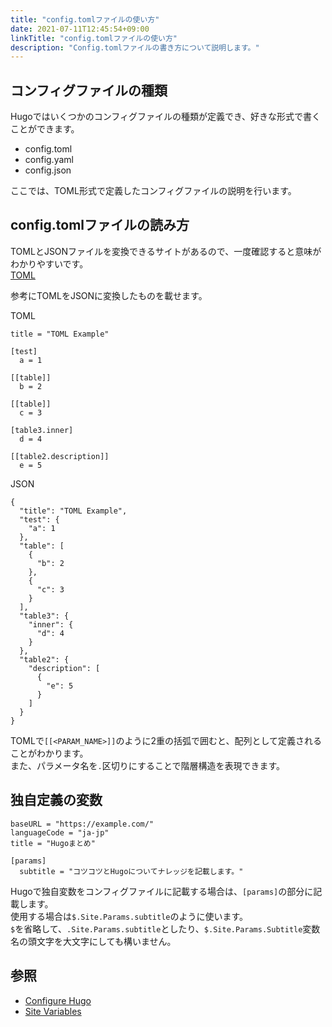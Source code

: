 ```yaml
---
title: "config.tomlファイルの使い方"
date: 2021-07-11T12:45:54+09:00
linkTitle: "config.tomlファイルの使い方"
description: "Config.tomlファイルの書き方について説明します。"
---
```


## コンフィグファイルの種類
Hugoではいくつかのコンフィグファイルの種類が定義でき、好きな形式で書くことができます。  
- config.toml
- config.yaml
- config.json

ここでは、TOML形式で定義したコンフィグファイルの説明を行います。  

## config.tomlファイルの読み方
TOMLとJSONファイルを変換できるサイトがあるので、一度確認すると意味がわかりやすいです。  
[TOML](https://binarymuse.github.io/toml-node/)

参考にTOMLをJSONに変換したものを載せます。

TOML
```
title = "TOML Example"

[test]
  a = 1

[[table]]
  b = 2

[[table]]
  c = 3

[table3.inner]
  d = 4

[[table2.description]]
  e = 5
```

JSON
```
{
  "title": "TOML Example",
  "test": {
    "a": 1
  },
  "table": [
    {
      "b": 2
    },
    {
      "c": 3
    }
  ],
  "table3": {
    "inner": {
      "d": 4
    }
  },
  "table2": {
    "description": [
      {
        "e": 5
      }
    ]
  }
}
```
TOMLで`[[<PARAM_NAME>]]`のように2重の括弧で囲むと、配列として定義されることがわかります。  
また、パラメータ名を`.`区切りにすることで階層構造を表現できます。  


## 独自定義の変数
```
baseURL = "https://example.com/"
languageCode = "ja-jp"
title = "Hugoまとめ"

[params]
  subtitle = "コツコツとHugoについてナレッジを記載します。"
```

Hugoで独自変数をコンフィグファイルに記載する場合は、`[params]`の部分に記載します。  
使用する場合は`$.Site.Params.subtitle`のように使います。  
`$`を省略して、`.Site.Params.subtitle`としたり、`$.Site.Params.Subtitle`変数名の頭文字を大文字にしても構いません。  

## 参照
- [Configure Hugo](https://gohugo.io/getting-started/configuration/)  
- [Site Variables](https://gohugo.io/variables/site/)
